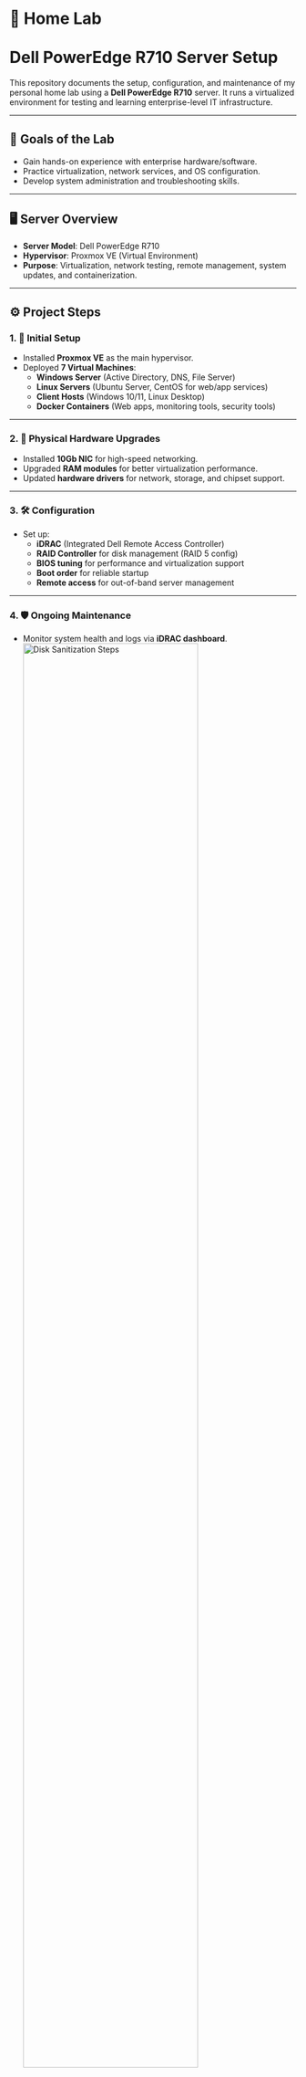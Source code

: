 # 🧪 Home Lab  <br><br>Dell PowerEdge R710 Server Setup

This repository documents the setup, configuration, and maintenance of my personal home lab using a **Dell PowerEdge R710** server. It runs a virtualized environment for testing and learning enterprise-level IT infrastructure.




---

## 🧠 Goals of the Lab

- Gain hands-on experience with enterprise hardware/software.
- Practice virtualization, network services, and OS configuration.
- Develop system administration and troubleshooting skills.

---

## 🖥️ Server Overview

- **Server Model**: Dell PowerEdge R710
- **Hypervisor**: Proxmox VE (Virtual Environment)
- **Purpose**: Virtualization, network testing, remote management, system updates, and containerization.

---

## ⚙️ Project Steps

### 1. 🧱 Initial Setup

- Installed **Proxmox VE** as the main hypervisor.
- Deployed **7 Virtual Machines**:
  - **Windows Server** (Active Directory, DNS, File Server)
  - **Linux Servers** (Ubuntu Server, CentOS for web/app services)
  - **Client Hosts** (Windows 10/11, Linux Desktop)
  - **Docker Containers** (Web apps, monitoring tools, security tools)

---

### 2. 🔧 Physical Hardware Upgrades

- Installed **10Gb NIC** for high-speed networking.
- Upgraded **RAM modules** for better virtualization performance.
- Updated **hardware drivers** for network, storage, and chipset support.

---

### 3. 🛠️ Configuration

- Set up:
  - **iDRAC** (Integrated Dell Remote Access Controller)
  - **RAID Controller** for disk management (RAID 5 config)
  - **BIOS tuning** for performance and virtualization support
  - **Boot order** for reliable startup
  - **Remote access** for out-of-band server management

---

### 4. 🛡️ Ongoing Maintenance

- Monitor system health and logs via **iDRAC dashboard**.
   <img src="https://i.imgur.com/w8kJPz3.png" height="80%" width="80%" alt="Disk Sanitization Steps"/>


- Regularly review:
  - **Hardware failures**

   <br><img src="https://i.imgur.com/w8kJPz3.png" height="80%" width="80%" alt="Disk Sanitization Steps"/><br>
   
    - fans

   <br><img src="https://i.imgur.com/Ap6gray.png" height="80%" width="80%" alt="Disk Sanitization Steps"/><br>
  </br>
  
    - tem

   <br><img src="https://i.imgur.com/bbR0ZZU.png" height="80%" width="80%" alt="Disk Sanitization Steps"/><br>
  
    - power
  
   <br><img src="https://i.imgur.com/g7Dpkbb.png" height="80%" width="80%" alt="Disk Sanitization Steps"/><br>
- **Performance issues**
- **Security patches & updates**
- Use remote tools to apply updates and resolve alerts with minimal downtime.
   <img src="https://i.imgur.com/eF3Dbgt.png" height="80%" width="80%" alt="Disk Sanitization Steps"/>

